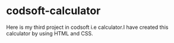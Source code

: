# codsoft-calculator
Here is my third project in codsoft i.e calculator.I have created this calculator by using HTML and CSS.
